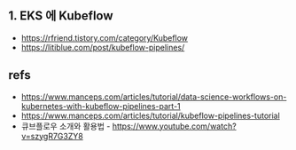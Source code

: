 ## 1. EKS 에 Kubeflow  ##



* https://rfriend.tistory.com/category/Kubeflow
* https://litiblue.com/post/kubeflow-pipelines/



## refs ##

* https://www.manceps.com/articles/tutorial/data-science-workflows-on-kubernetes-with-kubeflow-pipelines-part-1
* https://www.manceps.com/articles/tutorial/kubeflow-pipelines-tutorial
* 큐브플로우 소개와 활용법 - https://www.youtube.com/watch?v=szygR7G3ZY8
